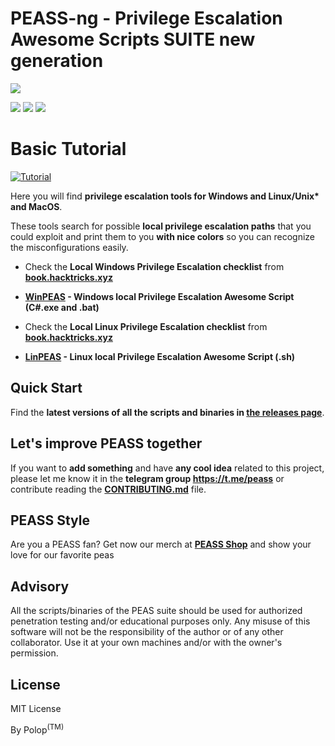 # PEASS-ng - Privilege Escalation Awesome Scripts SUITE new generation

![](https://github.com/carlospolop/privilege-escalation-awesome-scripts-suite/raw/master/linPEAS/images/peass.png)

![](https://img.shields.io/badge/Black-Arch-black) ![](https://img.shields.io/badge/Arch-AUR-brightgreen) ![](https://img.shields.io/badge/Black%20Hat%20Arsenal-Asia%202020-red)

# Basic Tutorial
[![Tutorial](https://img.youtube.com/vi/2Ey1WQXNp3w/0.jpg)](https://www.youtube.com/watch?v=9_fJv_weLU0&list=PL9fPq3eQfaaDxjpXaDYApfVA_IB8T14w7)


Here you will find **privilege escalation tools for Windows and Linux/Unix\* and MacOS**.

These tools search for possible **local privilege escalation paths** that you could exploit and print them to you **with nice colors** so you can recognize the misconfigurations easily.

- Check the **Local Windows Privilege Escalation checklist** from **[book.hacktricks.xyz](https://book.hacktricks.xyz/windows/checklist-windows-privilege-escalation)**
- **[WinPEAS](https://github.com/carlospolop/privilege-escalation-awesome-scripts-suite/tree/master/winPEAS) - Windows local Privilege Escalation Awesome Script (C#.exe and .bat)**

- Check the **Local Linux Privilege Escalation checklist** from **[book.hacktricks.xyz](https://book.hacktricks.xyz/linux-unix/linux-privilege-escalation-checklist)**
- **[LinPEAS](https://github.com/carlospolop/privilege-escalation-awesome-scripts-suite/tree/master/linPEAS) - Linux local Privilege Escalation Awesome Script (.sh)**

## Quick Start
Find the **latest versions of all the scripts and binaries in [the releases page](https://github.com/carlospolop/PEASS-ng/releases/latest)**.

## Let's improve PEASS together

If you want to **add something** and have **any cool idea** related to this project, please let me know it in the **telegram group https://t.me/peass** or contribute reading the **[CONTRIBUTING.md](https://github.com/carlospolop/privilege-escalation-awesome-scripts-suite/blob/master/CONTRIBUTING.md)** file.

## PEASS Style

Are you a PEASS fan? Get now our merch at **[PEASS Shop](https://teespring.com/stores/peass)** and show your love for our favorite peas

## Advisory

All the scripts/binaries of the PEAS suite should be used for authorized penetration testing and/or educational purposes only. Any misuse of this software will not be the responsibility of the author or of any other collaborator. Use it at your own machines and/or with the owner's permission.


## License

MIT License

By Polop<sup>(TM)</sup>
